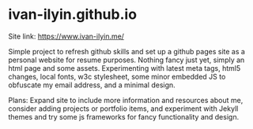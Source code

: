 # ivan-ilyin.github.io

Site link: https://www.ivan-ilyin.me/

Simple project to refresh github skills and set up a github pages site as a personal website for resume purposes.
Nothing fancy just yet, simply an html page and some assets.
Experimenting with latest meta tags, html5 changes, local fonts, w3c stylesheet, some minor embedded JS to obfuscate my email address, and a minimal design.

Plans: Expand site to include more information and resources about me, consider adding projects or portfolio items, and experiment with Jekyll themes and try some js frameworks for fancy functionality and design.
